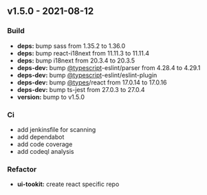 <a name="v1.5.0"></a>
## v1.5.0 - 2021-08-12
### Build
- **deps:** bump sass from 1.35.2 to 1.36.0
- **deps:** bump react-i18next from 11.11.3 to 11.11.4
- **deps:** bump i18next from 20.3.4 to 20.3.5
- **deps-dev:** bump [@typescript](https://github.com/typescript)-eslint/parser from 4.28.4 to 4.29.1
- **deps-dev:** bump [@typescript](https://github.com/typescript)-eslint/eslint-plugin
- **deps-dev:** bump [@types](https://github.com/types)/react from 17.0.14 to 17.0.16
- **deps-dev:** bump ts-jest from 27.0.3 to 27.0.4
- **version:** bump to v1.5.0

### Ci
- add jenkinsfile for scanning
- add dependabot
- add code coverage
- add codeql analysis

### Refactor
- **ui-tookit:** create react specific repo


